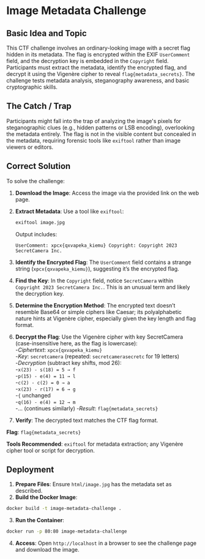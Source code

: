 # Image Metadata Challenge

## Basic Idea and Topic
This CTF challenge involves an ordinary-looking image with a secret flag hidden in its metadata. The flag is encrypted within the EXIF `UserComment` field, and the decryption key is embedded in the `Copyright` field. Participants must extract the metadata, identify the encrypted flag, and decrypt it using the Vigenère cipher to reveal `flag{metadata_secrets}`. The challenge tests metadata analysis, steganography awareness, and basic cryptographic skills.

## The Catch / Trap
Participants might fall into the trap of analyzing the image's pixels for steganographic clues (e.g., hidden patterns or LSB encoding), overlooking the metadata entirely. The flag is not in the visible content but concealed in the metadata, requiring forensic tools like `exiftool` rather than image viewers or editors.

## Correct Solution
To solve the challenge:

1. **Download the Image**: Access the image via the provided link on the web page.
2. **Extract Metadata**: Use a tool like `exiftool`:
   ```bash
   exiftool image.jpg
   ```
   Output includes:

   `UserComment: xpcx{qxvapeka_kiemu}
   Copyright: Copyright 2023 SecretCamera Inc.`
3. **Identify the Encrypted Flag**: The `UserComment` field contains a strange string (`xpcx{qxvapeka_kiemu}`), suggesting it’s the encrypted flag.
4. **Find the Key**: In the `Copyright` field, notice `SecretCamera` within `Copyright 2023 SecretCamera Inc.`. This is an unusual term and likely the decryption key.
5. **Determine the Encryption Method**: The encrypted text doesn’t resemble Base64 or simple ciphers like Caesar; its polyalphabetic nature hints at Vigenère cipher, especially given the key length and flag format.
6. **Decrypt the Flag**: Use the Vigenère cipher with key SecretCamera (case-insensitive here, as the flag is lowercase):  
  -*Ciphertext*: `xpcx{qxvapeka_kiemu}`  
  -*Key*: `secretcamera` (repeated: `secretcamerasecretc` for 19 letters)  
  -*Decryption* (subtract key shifts, mod 26):  
     -`x(23) - s(18) = 5 → f`  
     -`p(15) - e(4) = 11 → l`  
     -`c(2) - c(2) = 0 → a`  
     -`x(23) - r(17) = 6 → g`  
     -`{` unchanged  
     -`q(16) - e(4) = 12 → m`  
     -... (continues similarly)
  -*Result*: `flag{metadata_secrets}`  
8. **Verify**: The decrypted text matches the CTF flag format.

**Flag**: `flag{metadata_secrets}`

**Tools Recommended**: `exiftool` for metadata extraction; any Vigenère cipher tool or script for decryption.

## Deployment
1. **Prepare Files**: Ensure `html/image.jpg` has the metadata set as described.
2. **Build the Docker Image**:
```bash
docker build -t image-metadata-challenge .
```
3. **Run the Container**:
```bash
docker run -p 80:80 image-metadata-challenge
```
4. **Access**: Open `http://localhost` in a browser to see the challenge page and download the image.
